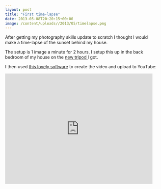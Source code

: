 ```yaml
---
layout: post
title: "First time-lapse"
date: 2013-05-08T20:20:15+00:00
image: /content/uploads//2013/05/timelapse.png
---
```


After getting my photography skills update to scratch I thought I would make a time-lapse of the sunset behind my house.

<p>The setup is 1 image a minute for 2 hours, I setup this up in the back bedroom of my house on the <a href="http://www.amazon.co.uk/gp/product/B000EOMQM2/">new tripod </a>I got.</p>
<p>I then used <a href="http://www.macupdate.com/app/mac/33252/time-lapse-assembler">this lovely software</a> to create the video and upload to YouTube:</p>
<p><iframe src="http://www.youtube.com/embed/DrC3lvwiRJg?rel=0" width="480" height="360" frameborder="0" allowfullscreen="allowfullscreen"></iframe></p>
